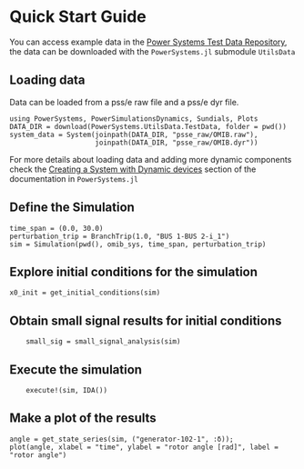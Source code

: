 # Quick Start Guide

You can access example data in the [Power Systems Test Data Repository](https://github.com/NREL-SIIP/PowerSystemsTestData),
the data can be downloaded with the `PowerSystems.jl` submodule `UtilsData`

## Loading data

Data can be loaded from a pss/e raw file and a pss/e dyr file.

```@repl quick_start_guide
using PowerSystems, PowerSimulationsDynamics, Sundials, Plots
DATA_DIR = download(PowerSystems.UtilsData.TestData, folder = pwd())
system_data = System(joinpath(DATA_DIR, "psse_raw/OMIB.raw"),
                     joinpath(DATA_DIR, "psse_raw/OMIB.dyr"))
```

For more details about loading data and adding more dynamic components check the
[Creating a System with Dynamic devices](https://nrel-siip.github.io/PowerSystems.jl/stable/modeler_guide/system_dynamic_data/)
section of the documentation in `PowerSystems.jl`

## Define the Simulation

```@repl quick_start_guide
time_span = (0.0, 30.0)
perturbation_trip = BranchTrip(1.0, "BUS 1-BUS 2-i_1")
sim = Simulation(pwd(), omib_sys, time_span, perturbation_trip)
```

## Explore initial conditions for the simulation

```@repl quick_start_guide
x0_init = get_initial_conditions(sim)
```

## Obtain small signal results for initial conditions

```@repl quick_start_guide
    small_sig = small_signal_analysis(sim)
```

## Execute the simulation

```@repl quick_start_guide
    execute!(sim, IDA())
```

## Make a plot of the results

```@repl quick_start_guide
angle = get_state_series(sim, ("generator-102-1", :δ));
plot(angle, xlabel = "time", ylabel = "rotor angle [rad]", label = "rotor angle")
```
